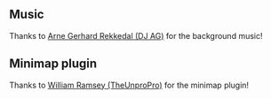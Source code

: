 ## Music

Thanks to [Arne Gerhard Rekkedal (DJ AG)](https://soundcloud.com/djag-4) for the background music!

## Minimap plugin

Thanks to [William Ramsey (TheUnproPro)](https://xyphien.com/forums/resources/rpg-maker-mv-mini-map-plugin.973/) for the minimap plugin!



